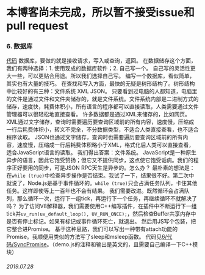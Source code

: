 # 本博客尚未完成，所以暂不接受issue和pull request

### 6. 数据库
[代码](6/代码)
数据库，要做的就是接收请求，写入或查询，返回。
在数据储存这个方面，我们有两种选择：1. 使用现成的数据库软件；2. 自己写一个。
自己写的灵活性更大一些，可以更贴合用途。所以我们选择自己写。
编写一个数据库，看似简单，其实也有大量的技巧。
在查找和写入方面，最快的无疑是树形结构了。树形结构中比较好的有三种：文件系统 XML JSON。
只要看到过电脑的人都知道，电脑里的文件是通过文件和文件夹储存的，就是文件系统。文件系统内部是二进制方式的储存，速度快，耗费体积小，所有语言的程序都可以直接读取，人类需要通过文件管理器可以很轻松地直接查看。
许多数据都是通过XML来储存的，比如网页。XML通过文字储存，查询时需要遍历要查询区域前的所有内容，速度慢，压缩成一行后耗费体积小，转义不完全，不分数据类型，不适合人类直接查看，也不适合程序读取。
JSON也通过文字储存，查询时也需要遍历要查询区域前的所有内容，速度慢，压缩成一行后耗费体积略小于XML，格式化后人类可以直接查看，适合JavaScript语言的读取。
我们得出答案：文件系统。
JavaScript是一种原生异步的语言，因此它饱受赞扬；但它又不提供同步，这点使它饱受诟病。我们的程序正好要用的同步，可是JSON RPC天生是异步的。怎么办？
最朴素的想法是：在`while (true)`中检查异步操作是否结束。我试了一下，结果很不好。第二次中就说了，Node.js是基于事件循环的。`while (true)`只会占满任务队列，卡住其他任务。这样即使等上一百年也不会有结果。
我们需要改进。既然循环会占满队列，那么循环一次，运行下一组tick，再运行下一个任务，再继续循环不就解决了吗？
为了访问V8解释器，我们需要使用C++编写插件，在插件中不断运行下一组tick并`uv_run(uv_default_loop(), UV_RUN_ONCE);`，然后检查Buffer共享内存中是否有停止标记。如果有标记或事件循环死亡，就退出。
然后用JS写个包装，把它整合进Promise。
基于这种思路，我们可以写出一种带有attach功能的Promise。我顺便用类似的方法写了sleep和msleep函数。
代码见[6/代码/SyncPromise](6/代码/SyncPromise)。（demo.js的注释和输出是英文的，且需要自己编译一下C++模块）
###### 2019.07.28